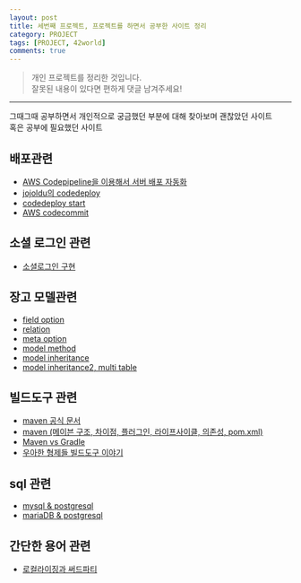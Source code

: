```yaml
---
layout: post
title: 세번째 프로젝트, 프로젝트를 하면서 공부한 사이트 정리
category: PROJECT
tags: [PROJECT, 42world]
comments: true
---
```


> 개인 프로젝트를 정리한 것입니다.     
잘못된 내용이 있다면 편하게 댓글 남겨주세요!    

<hr>

그때그때 공부하면서 개인적으로 궁금했던 부분에 대해 찾아보며 괜찮았던 사이트 <br>
혹은 공부에 필요했던 사이트

## 배포관련

- [AWS Codepipeline을 이용해서 서버 배포 자동화]('https://yunhookim.tistory.com/23')
- [jojoldu의 codedeploy]('https://jojoldu.tistory.com/281')
- [codedeploy start]('https://sarc.io/index.php/aws/1049-codedeploy-start')
- [AWS codecommit]('http://labs.brandi.co.kr/2019/04/08/yangjh.html')

## 소셜 로그인 관련

- [소셜로그인 구현]('https://ssungkang.tistory.com/entry/Django-13-%EC%86%8C%EC%85%9C-%EB%A1%9C%EA%B7%B8%EC%9D%B8-%EA%B5%AC%ED%98%84-kakaogoogle-fackbook-%EB%93%B1')

## 장고 모델관련

- [field option]('https://zehye.github.io/django/2018/06/20/14django_document_model/')
- [relation]('https://zehye.github.io/django/2018/06/22/11django_document_model_relation/')
- [meta option]('https://zehye.github.io/django/2018/07/01/11django_document_model_meta_option/')
- [model method]('https://zehye.github.io/django/2018/07/01/12django_document_model_attribute/')
- [model inheritance]('https://zehye.github.io/django/2018/07/02/11django_document_model_inheritance/')
- [model inheritance2, multi table]('https://zehye.github.io/django/2018/07/04/12django_document_model_inheritance_multitable/')

## 빌드도구 관련

- [maven 공식 문서]('http://maven.apache.org/')
- [maven (메이븐 구조, 차이점, 플러그인, 라이프사이클, 의존성, pom.xml)]('https://sjh836.tistory.com/131')
- [Maven vs Gradle]('https://bkim.tistory.com/13')
- [우아한 형제들 빌드도구 이야기]('http://woowabros.github.io/tools/2019/04/30/gradle-kotlin-dsl.html')

## sql 관련

- [mysql & postgresql]('https://neo-orcl.tistory.com/131')
- [mariaDB & postgresql]('https://hamait.tistory.com/596')

## 간단한 용어 관련

- [로컬라이징과 써드파티]('https://zeddios.tistory.com/106')
